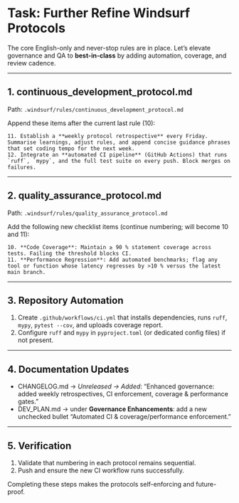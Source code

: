 # Task: Further Refine Windsurf Protocols

The core English-only and never-stop rules are in place. Let’s elevate governance and QA to **best-in-class** by adding automation, coverage, and review cadence.

---
## 1. continuous_development_protocol.md
Path: `.windsurf/rules/continuous_development_protocol.md`

Append these items after the current last rule (10):

```
11. Establish a **weekly protocol retrospective** every Friday. Summarise learnings, adjust rules, and append concise guidance phrases that set coding tempo for the next week.
12. Integrate an **automated CI pipeline** (GitHub Actions) that runs `ruff`, `mypy`, and the full test suite on every push. Block merges on failures.
```

---
## 2. quality_assurance_protocol.md
Path: `.windsurf/rules/quality_assurance_protocol.md`

Add the following new checklist items (continue numbering; will become 10 and 11):

```
10. **Code Coverage**: Maintain ≥ 90 % statement coverage across tests. Failing the threshold blocks CI.
11. **Performance Regression**: Add automated benchmarks; flag any tool or function whose latency regresses by >10 % versus the latest main branch.
```

---
## 3. Repository Automation
1. Create `.github/workflows/ci.yml` that installs dependencies, runs `ruff`, `mypy`, `pytest --cov`, and uploads coverage report.
2. Configure `ruff` and `mypy` in `pyproject.toml` (or dedicated config files) if not present.

---
## 4. Documentation Updates
* CHANGELOG.md → *Unreleased → Added*: “Enhanced governance: added weekly retrospectives, CI enforcement, coverage & performance gates.”
* DEV_PLAN.md → under **Governance Enhancements**: add a new unchecked bullet “Automated CI & coverage/performance enforcement.”

---
## 5. Verification
1. Validate that numbering in each protocol remains sequential.
2. Push and ensure the new CI workflow runs successfully.

Completing these steps makes the protocols self-enforcing and future-proof.
